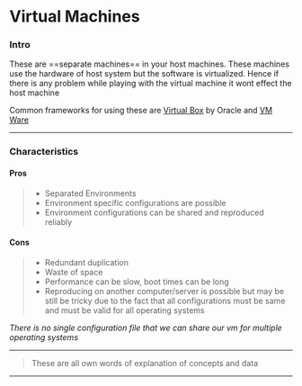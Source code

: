 # Virtual Machines

### Intro

These are ==separate machines== in your host machines. These machines use the hardware of host system but the software is virtualized. Hence if there is any problem while playing with the virtual machine it wont effect the host machine

Common frameworks for using these are [Virtual Box](https://www.virtualbox.org/) by Oracle and [VM Ware](https://www.vmware.com/)

***

### Characteristics

#### Pros

> * Separated Environments
> * Environment specific configurations are possible
> * Environment configurations can be shared and reproduced reliably

#### Cons

> * Redundant duplication
> * Waste of space
> * Performance can be slow, boot times can be long
> * Reproducing on another computer/server is possible but may be still be tricky due to the fact that all configurations must be same and must be valid for all operating systems

_There is no single configuration file that we can share our vm for multiple operating systems_

***

> These are all own words of explanation of concepts and data

***
